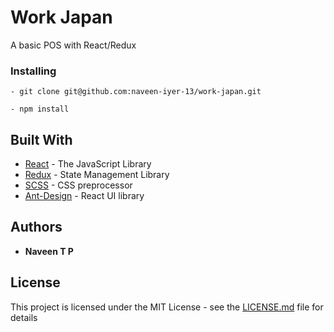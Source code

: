 # Work Japan

A basic POS with React/Redux

### Installing

```
- git clone git@github.com:naveen-iyer-13/work-japan.git
```
```
- npm install
```


## Built With

* [React](https://reactjs.org/) - The JavaScript Library
* [Redux](https://redux.js.org/) - State Management Library
* [SCSS](https://sass-lang.com/) - CSS preprocessor
* [Ant-Design](https://ant.design/docs/react/introduce) - React UI library

## Authors

* **Naveen T P**

## License

This project is licensed under the MIT License - see the [LICENSE.md](LICENSE.md) file for details
